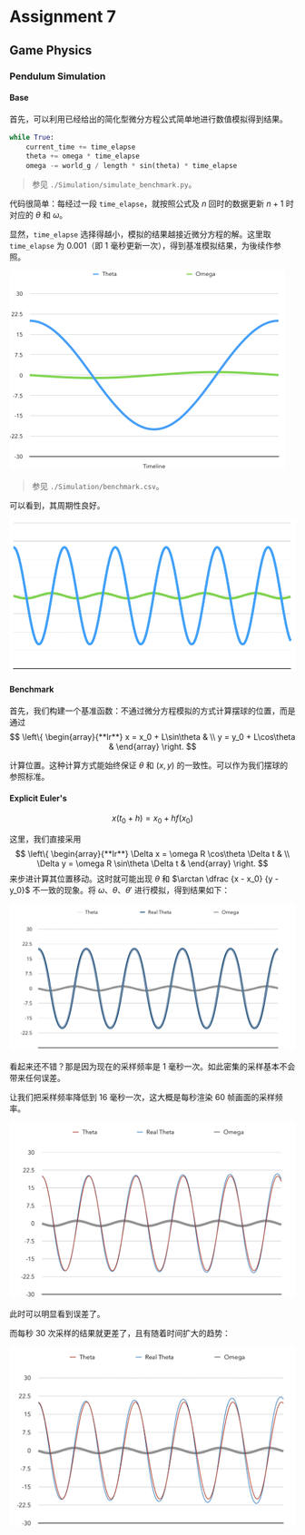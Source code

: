 # Assignment 7

## Game Physics

### Pendulum Simulation

#### Base

首先，可以利用已经给出的简化型微分方程公式简单地进行数值模拟得到结果。

```python
while True:
    current_time += time_elapse
    theta += omega * time_elapse
    omega -= world_g / length * sin(theta) * time_elapse
```

> 参见 `./Simulation/simulate_benchmark.py`。

代码很简单：每经过一段 `time_elapse`，就按照公式及 $n$ 回时的数据更新 $n + 1$ 时对应的 $\theta$ 和 $\omega$。

显然，`time_elapse` 选择得越小，模拟的结果越接近微分方程的解。这里取 `time_elapse` 为 $0.001$（即 $1$ 毫秒更新一次），得到基准模拟结果，为後续作参照。

![image-20200501151827696](report.assets/image-20200501151827696.png)

> 参见 `./Simulation/benchmark.csv`。

可以看到，其周期性良好。

![image-20200501163455352](report.assets/image-20200501163455352.png)

#### Benchmark

首先，我们构建一个基准函数：不通过微分方程模拟的方式计算摆球的位置，而是通过
$$
\left\{  
             \begin{array}{**lr**}  
             x = x_0 + L\sin\theta &  \\  
             y = y_0 + L\cos\theta &    
             \end{array}  
\right.
$$


计算位置。这种计算方式能始终保证 $\theta$ 和 $(x, y)$ 的一致性。可以作为我们摆球的参照标准。

#### Explicit Euler's

$$
x(t_0 + h) = x_0 + hf(x_0)
$$

这里，我们直接采用
$$
\left\{  
             \begin{array}{**lr**}  
             \Delta x = \omega R \cos\theta \Delta t &  \\  
             \Delta y = \omega R \sin\theta \Delta t &    
             \end{array}  
\right.
$$
来步进计算其位置移动。这时就可能出现 $\theta$ 和 $\arctan \dfrac {x - x_0} {y - y_0}$ 不一致的现象。将 $\omega$、$\theta$、$\theta'$ 进行模拟，得到结果如下：

![image-20200501175435642](report.assets/image-20200501175435642.png)

看起来还不错？那是因为现在的采样频率是 $1$ 毫秒一次。如此密集的采样基本不会带来任何误差。

让我们把采样频率降低到 $16$ 毫秒一次，这大概是每秒渲染 $60$ 帧画面的采样频率。

![image-20200501213546957](report.assets/image-20200501213546957.png)

此时可以明显看到误差了。

而每秒 $30$ 次采样的结果就更差了，且有随着时间扩大的趋势：

![image-20200501214124519](report.assets/image-20200501214124519.png)

